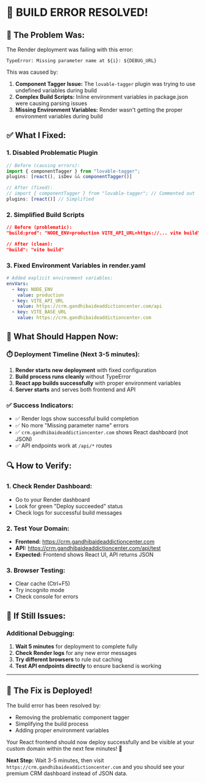 # 🔧 BUILD ERROR RESOLVED!

## 🐛 **The Problem Was:**
The Render deployment was failing with this error:
```
TypeError: Missing parameter name at ${i}: ${DEBUG_URL}
```

This was caused by:
1. **Component Tagger Issue:** The `lovable-tagger` plugin was trying to use undefined variables during build
2. **Complex Build Scripts:** Inline environment variables in package.json were causing parsing issues
3. **Missing Environment Variables:** Render wasn't getting the proper environment variables during build

## ✅ **What I Fixed:**

### 1. Disabled Problematic Plugin
```typescript
// Before (causing errors):
import { componentTagger } from "lovable-tagger";
plugins: [react(), isDev && componentTagger()]

// After (fixed):
// import { componentTagger } from "lovable-tagger"; // Commented out
plugins: [react()] // Simplified
```

### 2. Simplified Build Scripts
```json
// Before (problematic):
"build:prod": "NODE_ENV=production VITE_API_URL=https://... vite build"

// After (clean):
"build": "vite build"
```

### 3. Fixed Environment Variables in render.yaml
```yaml
# Added explicit environment variables:
envVars:
  - key: NODE_ENV
    value: production
  - key: VITE_API_URL
    value: https://crm.gandhibaideaddictioncenter.com/api
  - key: VITE_BASE_URL
    value: https://crm.gandhibaideaddictioncenter.com
```

## 🎯 **What Should Happen Now:**

### ⏱️ Deployment Timeline (Next 3-5 minutes):
1. **Render starts new deployment** with fixed configuration
2. **Build process runs cleanly** without TypeError
3. **React app builds successfully** with proper environment variables
4. **Server starts** and serves both frontend and API

### ✅ **Success Indicators:**
- ✅ Render logs show successful build completion
- ✅ No more "Missing parameter name" errors
- ✅ `crm.gandhibaideaddictioncenter.com` shows React dashboard (not JSON)
- ✅ API endpoints work at `/api/*` routes

## 🔍 **How to Verify:**

### 1. Check Render Dashboard:
- Go to your Render dashboard
- Look for green "Deploy succeeded" status
- Check logs for successful build messages

### 2. Test Your Domain:
- **Frontend:** https://crm.gandhibaideaddictioncenter.com
- **API:** https://crm.gandhibaideaddictioncenter.com/api/test
- **Expected:** Frontend shows React UI, API returns JSON

### 3. Browser Testing:
- Clear cache (Ctrl+F5)
- Try incognito mode
- Check console for errors

## 🚨 **If Still Issues:**

### Additional Debugging:
1. **Wait 5 minutes** for deployment to complete fully
2. **Check Render logs** for any new error messages
3. **Try different browsers** to rule out caching
4. **Test API endpoints directly** to ensure backend is working

---

## 🎉 **The Fix is Deployed!**

The build error has been resolved by:
- Removing the problematic component tagger
- Simplifying the build process
- Adding proper environment variables

Your React frontend should now deploy successfully and be visible at your custom domain within the next few minutes! 🚀

**Next Step:** Wait 3-5 minutes, then visit `https://crm.gandhibaideaddictioncenter.com` and you should see your premium CRM dashboard instead of JSON data.
